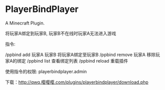 # PlayerBindPlayer
A Minecraft Plugin.

将玩家A绑定到玩家B, 玩家B不在线时玩家A无法进入游戏

指令:

  /ppbind add 玩家A 玩家B 将玩家A绑定至玩家B
  /ppbind remove 玩家A 移除玩家A的绑定
  /ppbind list 查看绑定列表
  /ppbind reload 重载插件

使用指令的权限:  playerbindplayer.admin

下载：http://qwq.嘤嘤嘤.com/plugins/playerbindplayer/download.php
